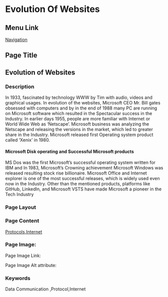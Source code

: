 # Evolution Of Websites

## Menu Link

[Navigation](/Sections/NavContents.md)


## Page Title

## Evolution of Websites

### Description

In 1933, fascinated by technology WWW by Tim  with audio, videos and graphical usages. In evolution of the websites, Microsoft CEO Mr. Bill gates obsessed with computers and by in the end of 1988 many PC are running on Microsoft software which resulted in the Spectacular success in the Industry. In earlier days 1955, people are more familiar with Internet or World Wide Web as ‘Netscape’. Microsoft business was analyzing the Netscape and releasing the versions in the market, which led to greater share in the Industry. Microsoft released first Operating system product called ‘Xenix’ in 1980. 
#### Microsoft Disk operating and Successful Microsoft products
  MS Dos was the first Microsoft’s successful operating system written for IBM and In 1983, Microsoft’s Crowning achievement Microsoft Windows was released resulting stock rise billionaire. Microsoft Office and Internet explorer is one of the most successful releases, which is widely used even now in the Industry. Other than the mentioned products, platforms like GitHub, LinkedIn, and Microsoft VSTS have made Microsoft a pioneer in the Tech Industry

### Page Layout


### Page Content
[Protocols,Internet](/Content/InternetProtocols.md)

### Page Image:

Page Image Link:

Page Image Alt attribute: 


### Keywords
Data Communication ,Protocol,Internet

